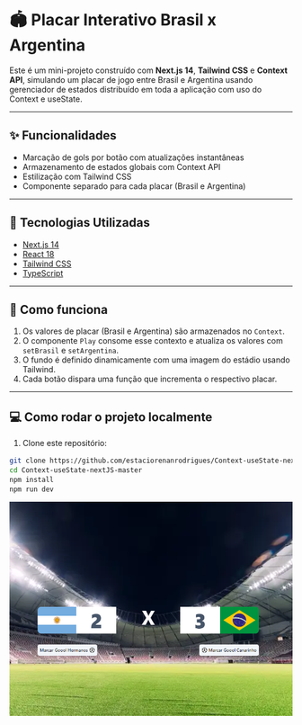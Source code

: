 # 🏟️ Placar Interativo Brasil x Argentina

Este é um mini-projeto construído com **Next.js 14**, **Tailwind CSS** e **Context API**, simulando um placar de jogo entre Brasil e Argentina usando gerenciador de estados distribuído em toda a aplicação com uso do Context e useState.

---

## ✨ Funcionalidades

- Marcação de gols por botão com atualizações instantâneas
- Armazenamento de estados globais com Context API
- Estilização com Tailwind CSS
- Componente separado para cada placar (Brasil e Argentina)

---

## 🚀 Tecnologias Utilizadas

- [Next.js 14](https://nextjs.org/)
- [React 18](https://react.dev/)
- [Tailwind CSS](https://tailwindcss.com/)
- [TypeScript](https://www.typescriptlang.org/)

---

## 🧠 Como funciona

1. Os valores de placar (Brasil e Argentina) são armazenados no `Context`.
2. O componente `Play` consome esse contexto e atualiza os valores com `setBrasil` e `setArgentina`.
3. O fundo é definido dinamicamente com uma imagem do estádio usando Tailwind.
4. Cada botão dispara uma função que incrementa o respectivo placar.

---

## 💻 Como rodar o projeto localmente

1. Clone este repositório:

```bash
git clone https://github.com/estaciorenanrodrigues/Context-useState-nextJS.git
cd Context-useState-nextJS-master
npm install
npm run dev
```

![Texto alternativo](/src/img/screen-placar.PNG)
